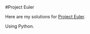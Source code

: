 #Project Euler

Here are my solutions for [Project Euler](http://projecteuler.net/).

Using Python.
